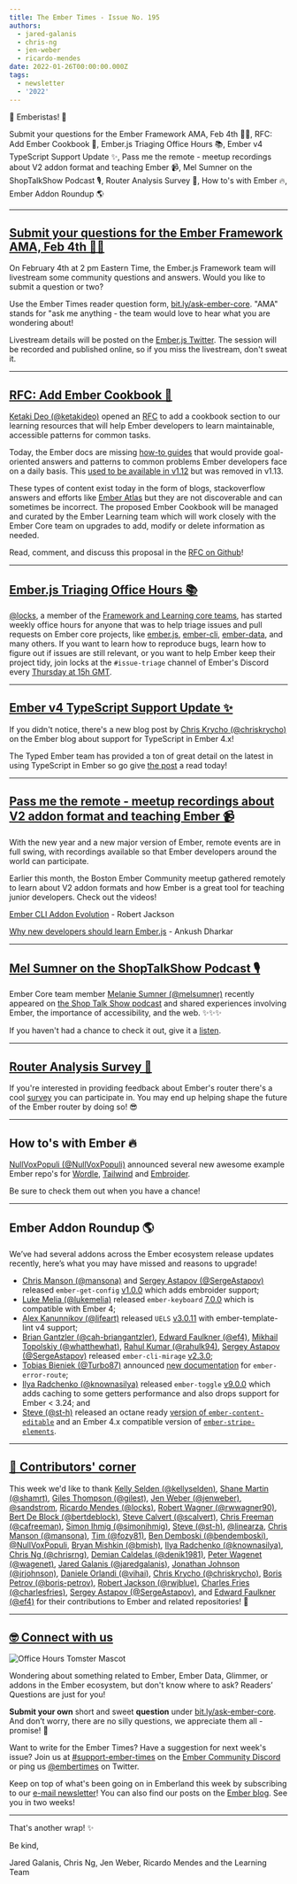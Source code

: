 ```yaml
---
title: The Ember Times - Issue No. 195
authors:
  - jared-galanis
  - chris-ng
  - jen-weber
  - ricardo-mendes
date: 2022-01-26T00:00:00.000Z
tags:
  - newsletter
  - '2022'
---
```


👋 Emberistas! 🐹

Submit your questions for the Ember Framework AMA, Feb 4th 🙋‍♀,
RFC: Add Ember Cookbook 🍳,
Ember.js Triaging Office Hours 📚,
Ember v4 TypeScript Support Update ✨,
Pass me the remote - meetup recordings about V2 addon format and teaching Ember 📹,
Mel Sumner on the ShopTalkShow Podcast 🎙,
Router Analysis Survey 🚀,
How to's with Ember 🔥,
Ember Addon Roundup 🌎

---

## [Submit your questions for the Ember Framework AMA, Feb 4th 🙋‍♀️](https://bit.ly/ask-ember-core)

On February 4th at 2 pm Eastern Time, the Ember.js Framework team will livestream some community questions and answers.
Would you like to submit a question or two?

Use the Ember Times reader question form, <a href="https://bit.ly/ask-ember-core" target="rq">bit.ly/ask-ember-core</a>.
"AMA" stands for "ask me anything - the team would love to hear what you are wondering about!
  
Livestream details will be posted on the [Ember.js Twitter](https://twitter.com/emberjs).
The session will be recorded and published online, so if you miss the livestream, don't sweat it.

---

## [RFC: Add Ember Cookbook 🍳](https://github.com/emberjs/rfcs/pull/786)

[Ketaki Deo (@ketakideo)](https://github.com/ketakideo) opened an [RFC](https://github.com/emberjs/rfcs/pull/786) to add a cookbook section to our learning resources that will help Ember developers to learn maintainable, accessible patterns for common tasks.

Today, the Ember docs are missing [how-to guides](https://documentation.divio.com/how-to-guides/) that would provide goal-oriented answers and patterns to common problems Ember developers face on a daily basis. This [used to be available in v1.12](https://guides.emberjs.com/v1.12.0/cookbook/) but was removed in v1.13.

These types of content exist today in the form of blogs, stackoverflow answers and efforts like [Ember Atlas](https://www.notion.so/emberatlas/The-Ember-Atlas-4094f81c86c34badb4a562ed29414ae1) but they are not discoverable and can sometimes be incorrect. The proposed Ember Cookbook will be managed and curated by the Ember Learning team which will work closely with the Ember Core team on upgrades to add, modify or delete information as needed.

Read, comment, and discuss this proposal in the [RFC on Github](https://github.com/emberjs/rfcs/pull/786)!

---

## [Ember.js Triaging Office Hours 📚](https://discord.com/channels/@me/514450883774382122/936050318259662938)
  
[@locks](https://github.com/locks), a member of the [Framework and Learning core teams](https://emberjs.com/teams/), has started weekly office hours for anyone that was to help triage issues and pull requests on Ember core projects, like [ember.js](https://github.com/emberjs/ember.js/), [ember-cli](https://github.com/ember-cli/ember-cli), [ember-data](https://github.com/emberjs/data), and many others.
If you want to learn how to reproduce bugs, learn how to figure out if issues are still relevant, or you want to help Ember keep their project tidy, join locks at the `#issue-triage` channel of Ember's Discord every [Thursday at 15h GMT](https://meetingzone.app/utc/thursday/1500).
  
---

## [Ember v4 TypeScript Support Update ✨](https://blog.emberjs.com/ember-v4-typescript-support-update)

If you didn't notice, there's a new blog post by [Chris Krycho (@chriskrycho)](https://github.com/chriskrycho/) on the Ember blog about support for TypeScript in Ember 4.x! 

The Typed Ember team has provided a ton of great detail on the latest in using TypeScript in Ember so go give [the post](https://blog.emberjs.com/ember-v4-typescript-support-update) a read today!

---

## [Pass me the remote - meetup recordings about V2 addon format and teaching Ember 📹](https://www.youtube.com/channel/UCfj7cVutJgO1PT78syaRkLg)

With the new year and a new major version of Ember, remote events are in full swing, with recordings available so that Ember developers around the world can participate.

Earlier this month, the Boston Ember Community meetup gathered remotely to learn about V2 addon formats and how Ember is a great tool for teaching junior developers. Check out the videos!

[Ember CLI Addon Evolution](https://www.youtube.com/watch?v=5m40BCh3BGk) - Robert Jackson

[Why new developers should learn Ember.js](https://www.youtube.com/watch?v=1QoHyJUwZyk) - Ankush Dharkar

---

## [Mel Sumner on the ShopTalkShow Podcast 🎙](https://shoptalkshow.com/499/)

Ember Core team member [Melanie Sumner (@melsumner)](https://github.com/melsumner) recently appeared on [the Shop Talk Show podcast](https://shoptalkshow.com/499/) and shared experiences involving Ember, the importance of accessibility, and the web. ✨✨✨

If you haven't had a chance to check it out, give it a [listen](https://shoptalkshow.com/499/).

---

## [Router Analysis Survey 🚀](https://twitter.com/melaniersumner/status/1483476954926002182)

If you're interested in providing feedback about Ember's router there's a cool [survey](https://airtable.com/shrtkMbAydgP7ecNK) you can participate in. You may end up helping shape the future of the Ember router by doing so! 😎

---

## How to's with Ember 🔥

[NullVoxPopuli (@NullVoxPopuli)](https://github.com/NullVoxPopuli) announced several new awesome example Ember repo's for [Wordle](https://twitter.com/nullvoxpopuli/status/1485438520604909575), [Tailwind](https://twitter.com/nullvoxpopuli/status/1485438520604909575) and [Embroider](https://twitter.com/nullvoxpopuli/status/1485281759415738372?s=20).

Be sure to check them out when you have a chance!

---

## Ember Addon Roundup 🌎

We’ve had several addons across the Ember ecosystem release updates recently, here’s what you may have missed and reasons to upgrade!

- [Chris Manson (@mansona)](https://github.com/mansona) and [Sergey Astapov (@SergeAstapov)](https://github.com/SergeAstapov) released `ember-get-config` [v1.0.0](https://twitter.com/real_ate/status/1480910700088287239) which adds embroider support;
- [Luke Melia (@lukemelia)](https://github.com/lukemelia) released `ember-keyboard` [7.0.0](https://twitter.com/lukemelia/status/1481002644508397572) which is compatible with Ember 4;
- [Alex Kanunnikov (@lifeart)](https://github.com/lifeart) released `UELS` [v3.0.11](https://github.com/lifeart/vscode-ember/releases/tag/v3.0.11) with ember-template-lint v4 support;
- [Brian Gantzler (@cah-briangantzler)](https://github.com/cah-briangantzler), [Edward Faulkner (@ef4)](https://github.com/ef4), [Mikhail Topolskiy (@whatthewhat)](https://github.com/whatthewhat), [Rahul Kumar (@rahulk94)](https://github.com/rahulk94), [Sergey Astapov (@SergeAstapov)](https://github.com/SergeAstapov) released `ember-cli-mirage` [v2.3.0](https://github.com/miragejs/ember-cli-mirage/releases/tag/v2.3.0);
- [Tobias Bieniek (@Turbo87)](https://github.com/Turbo87) announced [new documentation](https://twitter.com/TobiasBieniek/status/1481664901231910918) for `ember-error-route`;
- [Ilya Radchenko (@knownasilya)](https://github.com/knownasilya) released `ember-toggle` [v9.0.0](https://twitter.com/knownasilya/status/1481436036802793472) which adds caching to some getters performance and also drops support for Ember < 3.24; and
- [Steve (@st-h)](https://github.com/st-h) released an octane ready [version of `ember-content-editable`](https://discord.com/channels/480462759797063690/480499624663056390/931947161476825118) and an Ember 4.x compatible version of [`ember-stripe-elements`](https://www.npmjs.com/package/@adopted-ember-addons/ember-stripe-elements).

---

## [👏 Contributors' corner](https://guides.emberjs.com/release/contributing/repositories/)

<p>This week we'd like to thank <a href="https://github.com/kellyselden" rel="noopener noreferrer" target="_blank">Kelly Selden (@kellyselden)</a>, <a href="https://github.com/shamrt" rel="noopener noreferrer" target="_blank">Shane Martin (@shamrt)</a>, <a href="https://github.com/gilest" rel="noopener noreferrer" target="_blank">Giles Thompson (@gilest)</a>, <a href="https://github.com/jenweber" rel="noopener noreferrer" target="_blank">Jen Weber (@jenweber)</a>, <a href="https://github.com/sandstrom" rel="noopener noreferrer" target="_blank">@sandstrom</a>, <a href="https://github.com/locks" rel="noopener noreferrer" target="_blank">Ricardo Mendes (@locks)</a>, <a href="https://github.com/rwwagner90" rel="noopener noreferrer" target="_blank">Robert Wagner (@rwwagner90)</a>, <a href="https://github.com/bertdeblock" rel="noopener noreferrer" target="_blank">Bert De Block (@bertdeblock)</a>, <a href="https://github.com/scalvert" rel="noopener noreferrer" target="_blank">Steve Calvert (@scalvert)</a>, <a href="https://github.com/cafreeman" rel="noopener noreferrer" target="_blank">Chris Freeman (@cafreeman)</a>, <a href="https://github.com/simonihmig" rel="noopener noreferrer" target="_blank">Simon Ihmig (@simonihmig)</a>, <a href="https://github.com/st-h" rel="noopener noreferrer" target="_blank">Steve (@st-h)</a>, <a href="https://github.com/linearza" rel="noopener noreferrer" target="_blank">@linearza</a>, <a href="https://github.com/mansona" rel="noopener noreferrer" target="_blank">Chris Manson (@mansona)</a>, <a href="https://github.com/fozy81" rel="noopener noreferrer" target="_blank">Tim (@fozy81)</a>, <a href="https://github.com/bendemboski" rel="noopener noreferrer" target="_blank">Ben Demboski (@bendemboski)</a>, <a href="https://github.com/NullVoxPopuli" rel="noopener noreferrer" target="_blank">@NullVoxPopuli</a>, <a href="https://github.com/bmish" rel="noopener noreferrer" target="_blank">Bryan Mishkin (@bmish)</a>, <a href="https://github.com/knownasilya" rel="noopener noreferrer" target="_blank">Ilya Radchenko (@knownasilya)</a>, <a href="https://github.com/chrisrng" rel="noopener noreferrer" target="_blank">Chris Ng (@chrisrng)</a>, <a href="https://github.com/denik1981" rel="noopener noreferrer" target="_blank">Demian Caldelas (@denik1981)</a>, <a href="https://github.com/wagenet" rel="noopener noreferrer" target="_blank">Peter Wagenet (@wagenet)</a>, <a href="https://github.com/jaredgalanis" rel="noopener noreferrer" target="_blank">Jared Galanis (@jaredgalanis)</a>, <a href="https://github.com/jrjohnson" rel="noopener noreferrer" target="_blank">Jonathan Johnson (@jrjohnson)</a>, <a href="https://github.com/vihai" rel="noopener noreferrer" target="_blank">Daniele Orlandi (@vihai)</a>, <a href="https://github.com/chriskrycho" rel="noopener noreferrer" target="_blank">Chris Krycho (@chriskrycho)</a>, <a href="https://github.com/boris-petrov" rel="noopener noreferrer" target="_blank">Boris Petrov (@boris-petrov)</a>, <a href="https://github.com/rwjblue" rel="noopener noreferrer" target="_blank">Robert Jackson (@rwjblue)</a>, <a href="https://github.com/charlesfries" rel="noopener noreferrer" target="_blank">Charles Fries (@charlesfries)</a>, <a href="https://github.com/SergeAstapov" rel="noopener noreferrer" target="_blank">Sergey Astapov (@SergeAstapov)</a>, and <a href="https://github.com/ef4" rel="noopener noreferrer" target="_blank">Edward Faulkner (@ef4)</a>  for their contributions to Ember and related repositories! 💖</p>

---

## [🤓 Connect with us](https://docs.google.com/forms/d/e/1FAIpQLScqu7Lw_9cIkRtAiXKitgkAo4xX_pV1pdCfMJgIr6Py1V-9Og/viewform)

<div class="blog-row">
  <img class="float-right small transparent padded" alt="Office Hours Tomster Mascot" title="Readers' Questions" src="/images/tomsters/officehours.png" />

  <p>Wondering about something related to Ember, Ember Data, Glimmer, or addons in the Ember ecosystem, but don't know where to ask? Readers’ Questions are just for you!</p>

  <p><strong>Submit your own</strong> short and sweet <strong>question</strong> under <a href="https://bit.ly/ask-ember-core" target="rq">bit.ly/ask-ember-core</a>. And don’t worry, there are no silly questions, we appreciate them all - promise! 🤞</p>

  <p>Want to write for the Ember Times? Have a suggestion for next week's issue? Join us at <a href="https://discordapp.com/channels/480462759797063690/485450546887786506">#support-ember-times</a> on the <a href="https://discord.gg/emberjs">Ember Community Discord</a> or ping us <a href="https://twitter.com/embertimes">@embertimes</a> on Twitter.</p>

  <p>Keep on top of what's been going on in Emberland this week by subscribing to our <a href="https://embertimes.substack.com/">e-mail newsletter</a>! You can also find our posts on the <a href="https://blog.emberjs.com/tag/newsletter">Ember blog</a>. See you in two weeks!</p>
</div>

---

That's another wrap! ✨

Be kind,

Jared Galanis, Chris Ng, Jen Weber, Ricardo Mendes and the Learning Team
